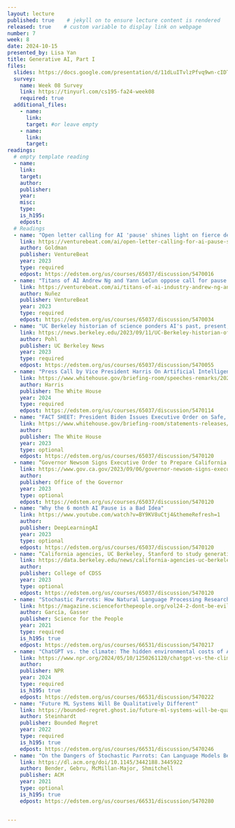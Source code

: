 ```yaml
---
layout: lecture
published: true    # jekyll on to ensure lecture content is rendered
released: true    # custom variable to display link on webpage
number: 7
week: 8
date: 2024-10-15
presented_by: Lisa Yan
title: Generative AI, Part I
files:
  slides: https://docs.google.com/presentation/d/11dLuITvlzPfvq9wn-cIDTPX2aoPuBveWPGJ3blBOpGU/edit?usp=sharing
  survey:
    name: Week 08 Survey
    link: https://tinyurl.com/cs195-fa24-week08
    required: true
  additional_files:
    - name: 
      link: 
      target: #or leave empty
    - name: 
      link: 
      target:
readings:
  # empty template reading 
  - name: 
    link:
    target:
    author:
    publisher: 
    year: 
    misc: 
    type: 
    is_h195: 
    edpost:
  # Readings
  - name: "Open letter calling for AI 'pause' shines light on fierce debate around risks vs. hype"
    link: https://venturebeat.com/ai/open-letter-calling-for-ai-pause-shines-light-on-fierce-debate-around-risks-vs-hype/
    author: Goldman
    publisher: VentureBeat
    year: 2023
    type: required
    edpost: https://edstem.org/us/courses/65037/discussion/5470016
  - name: "Titans of AI Andrew Ng and Yann LeCun oppose call for pause on powerful AI systems"
    link: https://venturebeat.com/ai/titans-of-ai-industry-andrew-ng-and-yann-lecun-oppose-call-for-pause-on-powerful-ai-systems/
    author: Nuñez
    publisher: VentureBeat
    year: 2023
    type: required
    edpost: https://edstem.org/us/courses/65037/discussion/5470034
  - name: "UC Berkeley historian of science ponders AI's past, present, and future"
    link: https://news.berkeley.edu/2023/09/11/UC-Berkeley-historian-of-science-ponders-AI-past-present-and-future
    author: Pohl
    publisher: UC Berkeley News
    year: 2023
    type: required
    edpost: https://edstem.org/us/courses/65037/discussion/5470055
  - name: "Press Call by Vice President Harris On Artificial Intelligence"
    link: https://www.whitehouse.gov/briefing-room/speeches-remarks/2024/03/28/press-call-by-vice-president-harris-on-artificial-intelligence/
    author: Harris
    publisher: The White House
    year: 2024
    type: required
    edpost: https://edstem.org/us/courses/65037/discussion/5470114
  - name: "FACT SHEET: President Biden Issues Executive Order on Safe, Secure, and Trustworthy Artificial Intelligence"
    link: https://www.whitehouse.gov/briefing-room/statements-releases/2023/10/30/fact-sheet-president-biden-issues-executive-order-on-safe-secure-and-trustworthy-artificial-intelligence/
    author: 
    publisher: The White House
    year: 2023 
    type: optional
    edpost: https://edstem.org/us/courses/65037/discussion/5470120
  - name: “Governor Newsom Signs Executive Order to Prepare California for the Progress of Artificial Intelligence”
    link: https://www.gov.ca.gov/2023/09/06/governor-newsom-signs-executive-order-to-prepare-california-for-the-progress-of-artificial-intelligence/
    author: 
    publisher: Office of the Governor
    year: 2023 
    type: optional
    edpost: https://edstem.org/us/courses/65037/discussion/5470120
  - name: "Why the 6 month AI Pause is a Bad Idea"
    link: https://www.youtube.com/watch?v=BY9KV8uCtj4&themeRefresh=1
    author: 
    publisher: DeepLearningAI
    year: 2023
    type: optional
    edpost: https://edstem.org/us/courses/65037/discussion/5470120
  - name: “California agencies, UC Berkeley, Stanford to study generative AI impacts”
    link: https://data.berkeley.edu/news/california-agencies-uc-berkeley-stanford-study-generative-ai-impacts
    author: 
    publisher: College of CDSS
    year: 2023
    type: optional
    edpost: https://edstem.org/us/courses/65037/discussion/5470120
  - name: "Stochastic Parrots: How Natural Language Processing Research Has Gotten Too Big for Our Own Good" 
    link: https://magazine.scienceforthepeople.org/vol24-2-dont-be-evil/stochastic-parrots/
    author: García, Gasser
    publisher: Science for the People 
    year: 2021
    type: required
    is_h195: true
    edpost: https://edstem.org/us/courses/66531/discussion/5470217
  - name: "ChatGPT vs. the climate: The hidden environmental costs of AI: Part 1" 
    link: https://www.npr.org/2024/05/10/1250261120/chatgpt-vs-the-climate-the-hidden-environmental-costs-of-ai
    author: 
    publisher: NPR
    year: 2024
    type: required
    is_h195: true
    edpost: https://edstem.org/us/courses/66531/discussion/5470222
  - name: "Future ML Systems Will Be Qualitatively Different"
    link: https://bounded-regret.ghost.io/future-ml-systems-will-be-qualitatively-different/
    author: Steinhardt
    publisher: Bounded Regret
    year: 2022
    type: required
    is_h195: true
    edpost: https://edstem.org/us/courses/66531/discussion/5470246
  - name: "On the Dangers of Stochastic Parrots: Can Language Models Be Too Big? 🦜"
    link: https://dl.acm.org/doi/10.1145/3442188.3445922
    author: Bender, Gebru, McMillan-Major, Shmitchell
    publisher: ACM
    year: 2021
    type: optional
    is_h195: true
    edpost: https://edstem.org/us/courses/66531/discussion/5470280


---
```

<!-- information here --> 

